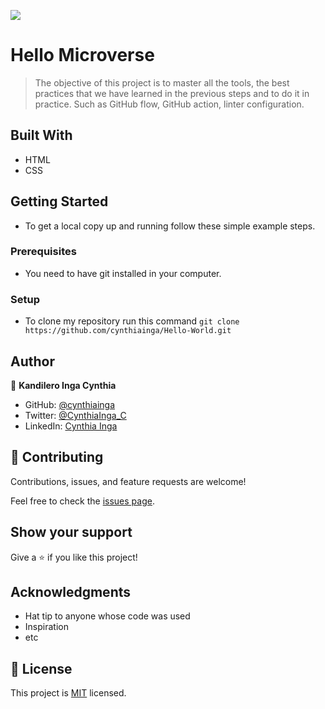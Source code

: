![](https://img.shields.io/badge/Microverse-blueviolet)

# Hello Microverse

> The objective of this project is to master all the tools, the best practices that we have learned in the previous steps and to do it in practice. Such as GitHub flow, GitHub action, linter configuration.

## Built With

- HTML
- CSS

## Getting Started

- To get a local copy up and running follow these simple example steps.

### Prerequisites

- You need to have git installed in your computer.

### Setup

- To clone my repository run this command `git clone https://github.com/cynthiainga/Hello-World.git`

## Author

👤 **Kandilero Inga Cynthia**

- GitHub: [@cynthiainga](https://github.com/cynthiainga)
- Twitter: [@CynthiaInga_C](https://twitter.com/CynthiaInga_C)
- LinkedIn: [Cynthia Inga](https://www.linkedin.com/in/cynthia-inga7/)

## 🤝 Contributing

Contributions, issues, and feature requests are welcome!

Feel free to check the [issues page](../../issues/).

## Show your support

Give a ⭐️ if you like this project!

## Acknowledgments

- Hat tip to anyone whose code was used
- Inspiration
- etc

## 📝 License

This project is [MIT](./MIT.md) licensed.

